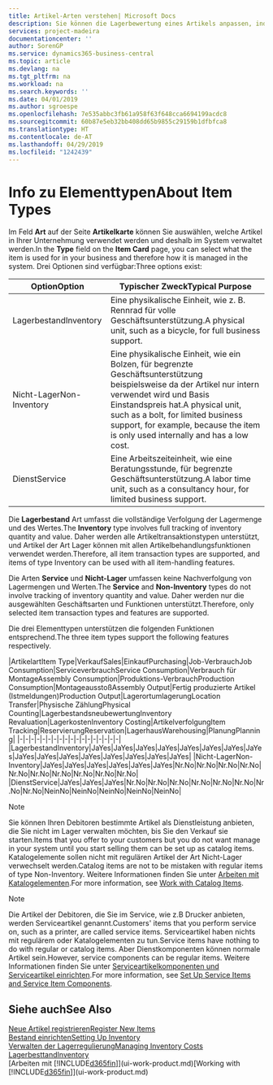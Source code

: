 ```yaml
---
title: Artikel-Arten verstehen| Microsoft Docs
description: Sie können die Lagerbewertung eines Artikels anpassen, indem Sie die FIFO. oder " Standard "oder Durchschnittskostenmethode anwenden, z. B. wenn Artikelkosten für Gründe, die keine Transaktionen betreffen, ändern.
services: project-madeira
documentationcenter: ''
author: SorenGP
ms.service: dynamics365-business-central
ms.topic: article
ms.devlang: na
ms.tgt_pltfrm: na
ms.workload: na
ms.search.keywords: ''
ms.date: 04/01/2019
ms.author: sgroespe
ms.openlocfilehash: 7e535abbc3fb61a958f63f648cca6694199acdc8
ms.sourcegitcommit: 60b87e5eb32bb408dd65b9855c29159b1dfbfca8
ms.translationtype: HT
ms.contentlocale: de-AT
ms.lasthandoff: 04/29/2019
ms.locfileid: "1242439"
---
```

# <a name="about-item-types"></a><span data-ttu-id="1fd25-103">Info zu Elementtypen</span><span class="sxs-lookup"><span data-stu-id="1fd25-103">About Item Types</span></span>
<span data-ttu-id="1fd25-104">Im Feld **Art** auf der Seite **Artikelkarte** können Sie auswählen, welche Artikel in Ihrer Unternehmung verwendet werden und deshalb im System verwaltet werden.</span><span class="sxs-lookup"><span data-stu-id="1fd25-104">In the **Type** field on the **Item Card** page, you can select what the item is used for in your business and therefore how it is managed in the system.</span></span> <span data-ttu-id="1fd25-105">Drei Optionen sind verfügbar:</span><span class="sxs-lookup"><span data-stu-id="1fd25-105">Three options exist:</span></span>

|<span data-ttu-id="1fd25-106">Option</span><span class="sxs-lookup"><span data-stu-id="1fd25-106">Option</span></span>|<span data-ttu-id="1fd25-107">Typischer Zweck</span><span class="sxs-lookup"><span data-stu-id="1fd25-107">Typical Purpose</span></span>|
|------|-----------|
|<span data-ttu-id="1fd25-108">Lagerbestand</span><span class="sxs-lookup"><span data-stu-id="1fd25-108">Inventory</span></span>|<span data-ttu-id="1fd25-109">Eine physikalische Einheit, wie z. B. Rennrad für volle Geschäftsunterstützung.</span><span class="sxs-lookup"><span data-stu-id="1fd25-109">A physical unit, such as a bicycle, for full business support.</span></span>|
|<span data-ttu-id="1fd25-110">Nicht-Lager</span><span class="sxs-lookup"><span data-stu-id="1fd25-110">Non-Inventory</span></span>|<span data-ttu-id="1fd25-111">Eine physikalische Einheit, wie ein Bolzen, für begrenzte Geschäftsunterstützung beispielsweise da der Artikel nur intern verwendet wird und Basis Einstandspreis hat.</span><span class="sxs-lookup"><span data-stu-id="1fd25-111">A physical unit, such as a bolt, for limited business support, for example, because the item is only used internally and has a low cost.</span></span>|
|<span data-ttu-id="1fd25-112">Dienst</span><span class="sxs-lookup"><span data-stu-id="1fd25-112">Service</span></span>|<span data-ttu-id="1fd25-113">Eine Arbeitszeiteinheit, wie eine Beratungsstunde, für begrenzte Geschäftsunterstützung.</span><span class="sxs-lookup"><span data-stu-id="1fd25-113">A labor time unit, such as a consultancy hour, for limited business support.</span></span>|

<span data-ttu-id="1fd25-114">Die **Lagerbestand** Art umfasst die vollständige Verfolgung der Lagermenge und des Wertes.</span><span class="sxs-lookup"><span data-stu-id="1fd25-114">The **Inventory** type involves full tracking of inventory quantity and value.</span></span> <span data-ttu-id="1fd25-115">Daher werden alle Artikeltransaktionstypen unterstützt, und Artikel der Art Lager können mit allen Artikelbehandlungsfunktionen verwendet werden.</span><span class="sxs-lookup"><span data-stu-id="1fd25-115">Therefore, all item transaction types are supported, and items of type Inventory can be used with all item-handling features.</span></span>

<span data-ttu-id="1fd25-116">Die Arten **Service** und **Nicht-Lager** umfassen keine Nachverfolgung von Lagermengen und Werten.</span><span class="sxs-lookup"><span data-stu-id="1fd25-116">The **Service** and **Non-Inventory** types do not involve tracking of inventory quantity and value.</span></span> <span data-ttu-id="1fd25-117">Daher werden nur die ausgewählten Geschäftsarten und Funktionen unterstützt.</span><span class="sxs-lookup"><span data-stu-id="1fd25-117">Therefore, only selected item transaction types and features are supported.</span></span>

<span data-ttu-id="1fd25-118">Die drei Elementtypen unterstützen die folgenden Funktionen entsprechend.</span><span class="sxs-lookup"><span data-stu-id="1fd25-118">The three item types support the following features respectively.</span></span>

|<span data-ttu-id="1fd25-119">Artikelart</span><span class="sxs-lookup"><span data-stu-id="1fd25-119">Item Type</span></span>|<span data-ttu-id="1fd25-120">Verkauf</span><span class="sxs-lookup"><span data-stu-id="1fd25-120">Sales</span></span>|<span data-ttu-id="1fd25-121">Einkauf</span><span class="sxs-lookup"><span data-stu-id="1fd25-121">Purchasing</span></span>|<span data-ttu-id="1fd25-122">Job-Verbrauch</span><span class="sxs-lookup"><span data-stu-id="1fd25-122">Job Consumption</span></span>|<span data-ttu-id="1fd25-123">Serviceverbrauch</span><span class="sxs-lookup"><span data-stu-id="1fd25-123">Service Consumption</span></span>|<span data-ttu-id="1fd25-124">Verbrauch für Montage</span><span class="sxs-lookup"><span data-stu-id="1fd25-124">Assembly Consumption</span></span>|<span data-ttu-id="1fd25-125">Produktions-Verbrauch</span><span class="sxs-lookup"><span data-stu-id="1fd25-125">Production Consumption</span></span>|<span data-ttu-id="1fd25-126">Montageausstoß</span><span class="sxs-lookup"><span data-stu-id="1fd25-126">Assembly Output</span></span>|<span data-ttu-id="1fd25-127">Fertig produzierte Artikel (Istmeldungen)</span><span class="sxs-lookup"><span data-stu-id="1fd25-127">Production Output</span></span>|<span data-ttu-id="1fd25-128">Lagerortumlagerung</span><span class="sxs-lookup"><span data-stu-id="1fd25-128">Location Transfer</span></span>|<span data-ttu-id="1fd25-129">Physische Zählung</span><span class="sxs-lookup"><span data-stu-id="1fd25-129">Physical Counting</span></span>|<span data-ttu-id="1fd25-130">Lagerbestandsneubewertung</span><span class="sxs-lookup"><span data-stu-id="1fd25-130">Inventory Revaluation</span></span>|<span data-ttu-id="1fd25-131">Lagerkosten</span><span class="sxs-lookup"><span data-stu-id="1fd25-131">Inventory Costing</span></span>|<span data-ttu-id="1fd25-132">Artikelverfolgung</span><span class="sxs-lookup"><span data-stu-id="1fd25-132">Item Tracking</span></span>|<span data-ttu-id="1fd25-133">Reservierung</span><span class="sxs-lookup"><span data-stu-id="1fd25-133">Reservation</span></span>|<span data-ttu-id="1fd25-134">Lagerhaus</span><span class="sxs-lookup"><span data-stu-id="1fd25-134">Warehousing</span></span>|<span data-ttu-id="1fd25-135">Planung</span><span class="sxs-lookup"><span data-stu-id="1fd25-135">Planning</span></span>|
|-|-|-|-|-|-|-|-|-|-|-|-|-|-|-|-|-|-|
|<span data-ttu-id="1fd25-136">Lagerbestand</span><span class="sxs-lookup"><span data-stu-id="1fd25-136">Inventory</span></span>|<span data-ttu-id="1fd25-137">Ja</span><span class="sxs-lookup"><span data-stu-id="1fd25-137">Yes</span></span>|<span data-ttu-id="1fd25-138">Ja</span><span class="sxs-lookup"><span data-stu-id="1fd25-138">Yes</span></span>|<span data-ttu-id="1fd25-139">Ja</span><span class="sxs-lookup"><span data-stu-id="1fd25-139">Yes</span></span>|<span data-ttu-id="1fd25-140">Ja</span><span class="sxs-lookup"><span data-stu-id="1fd25-140">Yes</span></span>|<span data-ttu-id="1fd25-141">Ja</span><span class="sxs-lookup"><span data-stu-id="1fd25-141">Yes</span></span>|<span data-ttu-id="1fd25-142">Ja</span><span class="sxs-lookup"><span data-stu-id="1fd25-142">Yes</span></span>|<span data-ttu-id="1fd25-143">Ja</span><span class="sxs-lookup"><span data-stu-id="1fd25-143">Yes</span></span>|<span data-ttu-id="1fd25-144">Ja</span><span class="sxs-lookup"><span data-stu-id="1fd25-144">Yes</span></span>|<span data-ttu-id="1fd25-145">Ja</span><span class="sxs-lookup"><span data-stu-id="1fd25-145">Yes</span></span>|<span data-ttu-id="1fd25-146">Ja</span><span class="sxs-lookup"><span data-stu-id="1fd25-146">Yes</span></span>|<span data-ttu-id="1fd25-147">Ja</span><span class="sxs-lookup"><span data-stu-id="1fd25-147">Yes</span></span>|<span data-ttu-id="1fd25-148">Ja</span><span class="sxs-lookup"><span data-stu-id="1fd25-148">Yes</span></span>|<span data-ttu-id="1fd25-149">Ja</span><span class="sxs-lookup"><span data-stu-id="1fd25-149">Yes</span></span>|<span data-ttu-id="1fd25-150">Ja</span><span class="sxs-lookup"><span data-stu-id="1fd25-150">Yes</span></span>|<span data-ttu-id="1fd25-151">Ja</span><span class="sxs-lookup"><span data-stu-id="1fd25-151">Yes</span></span>|<span data-ttu-id="1fd25-152">Ja</span><span class="sxs-lookup"><span data-stu-id="1fd25-152">Yes</span></span>|
|<span data-ttu-id="1fd25-153">Nicht-Lager</span><span class="sxs-lookup"><span data-stu-id="1fd25-153">Non-Inventory</span></span>|<span data-ttu-id="1fd25-154">Ja</span><span class="sxs-lookup"><span data-stu-id="1fd25-154">Yes</span></span>|<span data-ttu-id="1fd25-155">Ja</span><span class="sxs-lookup"><span data-stu-id="1fd25-155">Yes</span></span>|<span data-ttu-id="1fd25-156">Ja</span><span class="sxs-lookup"><span data-stu-id="1fd25-156">Yes</span></span>|<span data-ttu-id="1fd25-157">Ja</span><span class="sxs-lookup"><span data-stu-id="1fd25-157">Yes</span></span>|<span data-ttu-id="1fd25-158">Ja</span><span class="sxs-lookup"><span data-stu-id="1fd25-158">Yes</span></span>|<span data-ttu-id="1fd25-159">Ja</span><span class="sxs-lookup"><span data-stu-id="1fd25-159">Yes</span></span>|<span data-ttu-id="1fd25-160">Nr.</span><span class="sxs-lookup"><span data-stu-id="1fd25-160">No</span></span>|<span data-ttu-id="1fd25-161">Nr.</span><span class="sxs-lookup"><span data-stu-id="1fd25-161">No</span></span>|<span data-ttu-id="1fd25-162">Nr.</span><span class="sxs-lookup"><span data-stu-id="1fd25-162">No</span></span>|<span data-ttu-id="1fd25-163">Nr.</span><span class="sxs-lookup"><span data-stu-id="1fd25-163">No</span></span>|<span data-ttu-id="1fd25-164">Nr.</span><span class="sxs-lookup"><span data-stu-id="1fd25-164">No</span></span>|<span data-ttu-id="1fd25-165">Nr.</span><span class="sxs-lookup"><span data-stu-id="1fd25-165">No</span></span>|<span data-ttu-id="1fd25-166">Nr.</span><span class="sxs-lookup"><span data-stu-id="1fd25-166">No</span></span>|<span data-ttu-id="1fd25-167">Nr.</span><span class="sxs-lookup"><span data-stu-id="1fd25-167">No</span></span>|<span data-ttu-id="1fd25-168">Nr.</span><span class="sxs-lookup"><span data-stu-id="1fd25-168">No</span></span>|<span data-ttu-id="1fd25-169">Nr.</span><span class="sxs-lookup"><span data-stu-id="1fd25-169">No</span></span>|
|<span data-ttu-id="1fd25-170">Dienst</span><span class="sxs-lookup"><span data-stu-id="1fd25-170">Service</span></span>|<span data-ttu-id="1fd25-171">Ja</span><span class="sxs-lookup"><span data-stu-id="1fd25-171">Yes</span></span>|<span data-ttu-id="1fd25-172">Ja</span><span class="sxs-lookup"><span data-stu-id="1fd25-172">Yes</span></span>|<span data-ttu-id="1fd25-173">Ja</span><span class="sxs-lookup"><span data-stu-id="1fd25-173">Yes</span></span>|<span data-ttu-id="1fd25-174">Nr.</span><span class="sxs-lookup"><span data-stu-id="1fd25-174">No</span></span>|<span data-ttu-id="1fd25-175">Nr.</span><span class="sxs-lookup"><span data-stu-id="1fd25-175">No</span></span>|<span data-ttu-id="1fd25-176">Nr.</span><span class="sxs-lookup"><span data-stu-id="1fd25-176">No</span></span>|<span data-ttu-id="1fd25-177">Nr.</span><span class="sxs-lookup"><span data-stu-id="1fd25-177">No</span></span>|<span data-ttu-id="1fd25-178">Nr.</span><span class="sxs-lookup"><span data-stu-id="1fd25-178">No</span></span>|<span data-ttu-id="1fd25-179">Nr.</span><span class="sxs-lookup"><span data-stu-id="1fd25-179">No</span></span>|<span data-ttu-id="1fd25-180">Nr.</span><span class="sxs-lookup"><span data-stu-id="1fd25-180">No</span></span>|<span data-ttu-id="1fd25-181">Nr.</span><span class="sxs-lookup"><span data-stu-id="1fd25-181">No</span></span>|<span data-ttu-id="1fd25-182">Nein</span><span class="sxs-lookup"><span data-stu-id="1fd25-182">No</span></span>|<span data-ttu-id="1fd25-183">Nein</span><span class="sxs-lookup"><span data-stu-id="1fd25-183">No</span></span>|<span data-ttu-id="1fd25-184">Nein</span><span class="sxs-lookup"><span data-stu-id="1fd25-184">No</span></span>|<span data-ttu-id="1fd25-185">Nein</span><span class="sxs-lookup"><span data-stu-id="1fd25-185">No</span></span>|<span data-ttu-id="1fd25-186">Nein</span><span class="sxs-lookup"><span data-stu-id="1fd25-186">No</span></span>|

> [!NOTE]
> <span data-ttu-id="1fd25-187">Sie können Ihren Debitoren bestimmte Artikel als Dienstleistung anbieten, die Sie nicht im Lager verwalten möchten, bis Sie den Verkauf sie starten.</span><span class="sxs-lookup"><span data-stu-id="1fd25-187">Items that you offer to your customers but you do not want manage in your system until you start selling them can be set up as catalog items.</span></span> <span data-ttu-id="1fd25-188">Katalogelemente sollen nicht mit regulären Artikel der Art Nicht-Lager verwechselt werden.</span><span class="sxs-lookup"><span data-stu-id="1fd25-188">Catalog items are not to be mistaken with regular items of type Non-Inventory.</span></span> <span data-ttu-id="1fd25-189">Weitere Informationen finden Sie unter [Arbeiten mit Katalogelementen](inventory-how-work-nonstock-items.md).</span><span class="sxs-lookup"><span data-stu-id="1fd25-189">For more information, see [Work with Catalog Items](inventory-how-work-nonstock-items.md).</span></span>

> [!NOTE]
> <span data-ttu-id="1fd25-190">Die Artikel der Debitoren, die Sie im Service, wie z.B Drucker anbieten, werden Serviceartikel genannt.</span><span class="sxs-lookup"><span data-stu-id="1fd25-190">Customers' items that you perform service on, such as a printer, are called service items.</span></span> <span data-ttu-id="1fd25-191">Serviceartikel haben nichts mit regulärem oder Katalogelementen zu tun.</span><span class="sxs-lookup"><span data-stu-id="1fd25-191">Service items have nothing to do with regular or catalog items.</span></span> <span data-ttu-id="1fd25-192">Aber Dienstkomponenten können normale Artikel sein.</span><span class="sxs-lookup"><span data-stu-id="1fd25-192">However, service components can be regular items.</span></span> <span data-ttu-id="1fd25-193">Weitere Informationen finden Sie unter [Serviceartikelkomponenten und Serviceartikel einrichten](service-how-setup-service-items.md).</span><span class="sxs-lookup"><span data-stu-id="1fd25-193">For more information, see [Set Up Service Items and Service Item Components](service-how-setup-service-items.md).</span></span>

## <a name="see-also"></a><span data-ttu-id="1fd25-194">Siehe auch</span><span class="sxs-lookup"><span data-stu-id="1fd25-194">See Also</span></span>
[<span data-ttu-id="1fd25-195">Neue Artikel registrieren</span><span class="sxs-lookup"><span data-stu-id="1fd25-195">Register New Items</span></span>](inventory-how-register-new-items.md)  
[<span data-ttu-id="1fd25-196">Bestand einrichten</span><span class="sxs-lookup"><span data-stu-id="1fd25-196">Setting Up Inventory</span></span>](inventory-setup-inventory.md)  
[<span data-ttu-id="1fd25-197">Verwalten der Lagerregulierung</span><span class="sxs-lookup"><span data-stu-id="1fd25-197">Managing Inventory Costs</span></span>](finance-manage-inventory-costs.md)  
[<span data-ttu-id="1fd25-198">Lagerbesttand</span><span class="sxs-lookup"><span data-stu-id="1fd25-198">Inventory</span></span>](inventory-manage-inventory.md)  
<span data-ttu-id="1fd25-199">[Arbeiten mit [!INCLUDE[d365fin](includes/d365fin_md.md)]](ui-work-product.md)</span><span class="sxs-lookup"><span data-stu-id="1fd25-199">[Working with [!INCLUDE[d365fin](includes/d365fin_md.md)]](ui-work-product.md)</span></span>
